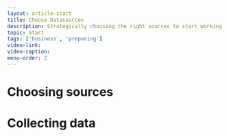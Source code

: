 ```yaml
---
layout: article-start
title: Choose Datasources
description: Strategically choosing the right sources to start working with is difficult, this article advises you on how to select the right datasets.
topic: Start
tags: ['business', 'preparing']
video-link: 
video-caption: 
menu-order: 2
---
```


# Choosing sources

# Collecting data